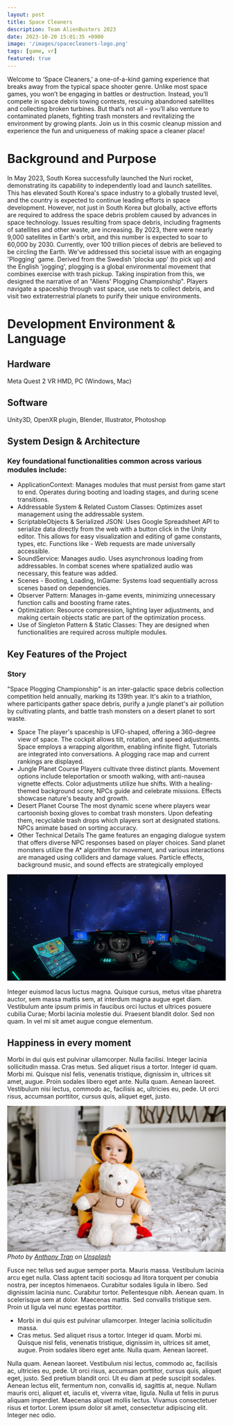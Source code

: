 ```yaml
---
layout: post
title: Space Cleaners
description: Team AlienBusters 2023
date: 2023-10-20 15:01:35 +0900
image: '/images/spacecleaners-logo.png'
tags: [game, vr]
featured: true
---
```

Welcome to ‘Space Cleaners,’ a one-of-a-kind gaming experience that breaks away from the typical space shooter genre. Unlike most space games, you won’t be engaging in battles or destruction. Instead, you’ll compete in space debris towing contests, rescuing abandoned satellites and collecting broken turbines. But that’s not all – you’ll also venture to contaminated planets, fighting trash monsters and revitalizing the environment by growing plants. Join us in this cosmic cleanup mission and experience the fun and uniqueness of making space a cleaner place!

# Background and Purpose
In May 2023, South Korea successfully launched the Nuri rocket, demonstrating its capability to independently load and launch satellites. This has elevated South Korea's space industry to a globally trusted level, and the country is expected to continue leading efforts in space development. However, not just in South Korea but globally, active efforts are required to address the space debris problem caused by advances in space technology. Issues resulting from space debris, including fragments of satellites and other waste, are increasing. By 2023, there were nearly 9,000 satellites in Earth's orbit, and this number is expected to soar to 60,000 by 2030. Currently, over 100 trillion pieces of debris are believed to be circling the Earth. We've addressed this societal issue with an engaging 'Plogging' game. Derived from the Swedish 'plocka upp' (to pick up) and the English 'jogging', plogging is a global environmental movement that combines exercise with trash pickup. Taking inspiration from this, we designed the narrative of an "Aliens' Plogging Championship". Players navigate a spaceship through vast space, use nets to collect debris, and visit two extraterrestrial planets to purify their unique environments.

# Development Environment & Language

## Hardware
Meta Quest 2 VR HMD, PC (Windows, Mac)
## Software
Unity3D, OpenXR plugin, Blender, Illustrator, Photoshop
## System Design & Architecture
### Key foundational functionalities common across various modules include:

- ApplicationContext: Manages modules that must persist from game start to end. Operates during booting and loading stages, and during scene transitions.
- Addressable System & Related Custom Classes: Optimizes asset management using the addressable system.
- ScriptableObjects & Serialized JSON: Uses Google Spreadsheet API to serialize data directly from the web with a button click in the Unity editor. This allows for easy visualization and editing of game constants, types, etc. Functions like - Web requests are made universally accessible.
- SoundService: Manages audio. Uses asynchronous loading from addressables. In combat scenes where spatialized audio was necessary, this feature was added.
- Scenes - Booting, Loading, InGame: Systems load sequentially across scenes based on dependencies.
- Observer Pattern: Manages in-game events, minimizing unnecessary function calls and boosting frame rates.
- Optimization: Resource compression, lighting layer adjustments, and making certain objects static are part of the optimization process.
- Use of Singleton Pattern & Static Classes: They are designed when functionalities are required across multiple modules.

## Key Features of the Project
### Story
"Space Plogging Championship" is an inter-galactic space debris collection competition held annually, marking its 139th year. It's akin to a triathlon, where participants gather space debris, purify a jungle planet's air pollution by cultivating plants, and battle trash monsters on a desert planet to sort waste.
- Space
The player's spaceship is UFO-shaped, offering a 360-degree view of space. The cockpit allows tilt, rotation, and speed adjustments. Space employs a wrapping algorithm, enabling infinite flight. Tutorials are integrated into conversations. A plogging race map and current rankings are displayed.
- Jungle Planet Course
Players cultivate three distinct plants. Movement options include teleportation or smooth walking, with anti-nausea vignette effects. Color adjustments utilize hue shifts. With a healing-themed background score, NPCs guide and celebrate missions. Effects showcase nature's beauty and growth.
- Desert Planet Course
The most dynamic scene where players wear cartoonish boxing gloves to combat trash monsters. Upon defeating them, recyclable trash drops which players sort at designated stations. NPCs animate based on sorting accuracy.
- Other Technical Details
The game features an engaging dialogue system that offers diverse NPC responses based on player choices. Sand planet monsters utilize the A* algorithm for movement, and various interactions are managed using colliders and damage values. Particle effects, background music, and sound effects are strategically employed

![Game Scene](/images/spacecleaners-0.png)
<!-- *Photo by [Katie Emslie](https://unsplash.com/photos/B2-_qpgJm9Y) on [Unsplash](https://unsplash.com/)* -->

Integer euismod lacus luctus magna. Quisque cursus, metus vitae pharetra auctor, sem massa mattis sem, at interdum magna augue eget diam. Vestibulum ante ipsum primis in faucibus orci luctus et ultrices posuere cubilia Curae; Morbi lacinia molestie dui. Praesent blandit dolor. Sed non quam. In vel mi sit amet augue congue elementum.

## Happiness in every moment
Morbi in dui quis est pulvinar ullamcorper. Nulla facilisi. Integer lacinia sollicitudin massa. Cras metus. Sed aliquet risus a tortor. Integer id quam. Morbi mi. Quisque nisl felis, venenatis tristique, dignissim in, ultrices sit amet, augue. Proin sodales libero eget ante. Nulla quam. Aenean laoreet. Vestibulum nisi lectus, commodo ac, facilisis ac, ultricies eu, pede. Ut orci risus, accumsan porttitor, cursus quis, aliquet eget, justo.

![Boy](/images/11-1.jpg)
*Photo by [Anthony Tran](https://unsplash.com/photos/6YMq73ydADI) on [Unsplash](https://unsplash.com/)*

Fusce nec tellus sed augue semper porta. Mauris massa. Vestibulum lacinia arcu eget nulla. Class aptent taciti sociosqu ad litora torquent per conubia nostra, per inceptos himenaeos. Curabitur sodales ligula in libero. Sed dignissim lacinia nunc. Curabitur tortor. Pellentesque nibh. Aenean quam. In scelerisque sem at dolor. Maecenas mattis. Sed convallis tristique sem. Proin ut ligula vel nunc egestas porttitor.

- Morbi in dui quis est pulvinar ullamcorper. Integer lacinia sollicitudin massa.
- Cras metus. Sed aliquet risus a tortor. Integer id quam. Morbi mi. Quisque nisl felis, venenatis tristique, dignissim in, ultrices sit amet, augue. Proin sodales libero eget ante. Nulla quam. Aenean laoreet.

Nulla quam. Aenean laoreet. Vestibulum nisi lectus, commodo ac, facilisis ac, ultricies eu, pede. Ut orci risus, accumsan porttitor, cursus quis, aliquet eget, justo. Sed pretium blandit orci. Ut eu diam at pede suscipit sodales. Aenean lectus elit, fermentum non, convallis id, sagittis at, neque. Nullam mauris orci, aliquet et, iaculis et, viverra vitae, ligula. Nulla ut felis in purus aliquam imperdiet. Maecenas aliquet mollis lectus. Vivamus consectetuer risus et tortor. Lorem ipsum dolor sit amet, consectetur adipiscing elit. Integer nec odio.